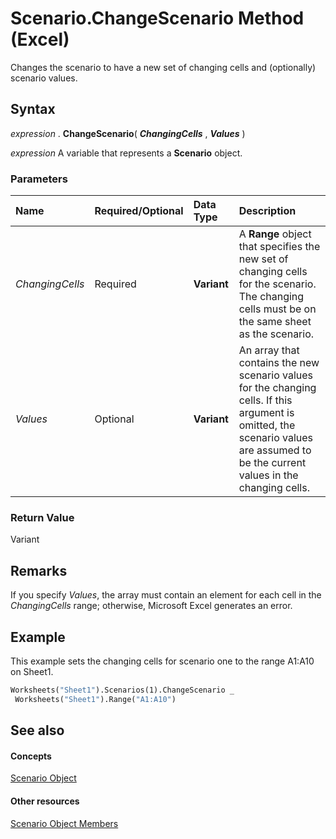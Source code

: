 
# Scenario.ChangeScenario Method (Excel)

Changes the scenario to have a new set of changing cells and (optionally) scenario values.


## Syntax

 _expression_ . **ChangeScenario**( **_ChangingCells_** , **_Values_** )

 _expression_ A variable that represents a **Scenario** object.


### Parameters



|**Name**|**Required/Optional**|**Data Type**|**Description**|
|:-----|:-----|:-----|:-----|
| _ChangingCells_|Required| **Variant**|A  **Range** object that specifies the new set of changing cells for the scenario. The changing cells must be on the same sheet as the scenario.|
| _Values_|Optional| **Variant**|An array that contains the new scenario values for the changing cells. If this argument is omitted, the scenario values are assumed to be the current values in the changing cells.|

### Return Value

Variant


## Remarks

If you specify  _Values_, the array must contain an element for each cell in the  _ChangingCells_ range; otherwise, Microsoft Excel generates an error.


## Example

This example sets the changing cells for scenario one to the range A1:A10 on Sheet1.


```vb
Worksheets("Sheet1").Scenarios(1).ChangeScenario _ 
 Worksheets("Sheet1").Range("A1:A10")
```


## See also


#### Concepts


[Scenario Object](edd1c4f4-12b1-0d9f-f4aa-dd66278ba891.md)
#### Other resources


[Scenario Object Members](fd862abd-99a5-c18d-8ad2-462a49a50b6c.md)
